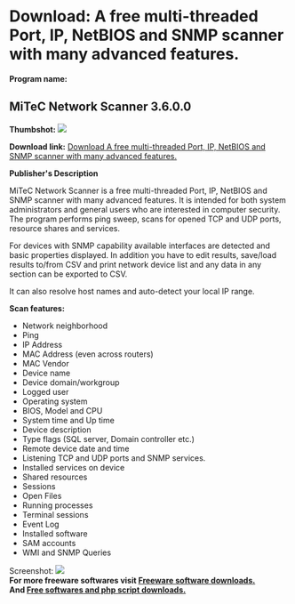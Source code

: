 # Download: A free multi-threaded Port, IP, NetBIOS and SNMP scanner with many advanced features.

**Program name:**

## MiTeC Network Scanner 3.6.0.0

  
**Thumbshot:** ![](http://www.freewarefiles.com/screenshot/mitecnetscan_md.gif)   
  
**Download link:** [Download A free multi-threaded Port, IP, NetBIOS and SNMP scanner with many advanced features.](http://freesoftwares.boysofts.com/MiTeC-Network-Scanner_program_52766.html)  
  


**Publisher's Description**  
  


MiTeC Network Scanner is a free multi-threaded Port, IP, NetBIOS and SNMP scanner with many advanced features. It is intended for both system administrators and general users who are interested in computer security. The program performs ping sweep, scans for opened TCP and UDP ports, resource shares and services. 

For devices with SNMP capability available interfaces are detected and basic properties displayed. In addition you have to edit results, save/load results to/from CSV and print network device list and any data in any section can be exported to CSV.

It can also resolve host names and auto-detect your local IP range.

**Scan features:**

  * Network neighborhood 
  * Ping 
  * IP Address 
  * MAC Address (even across routers) 
  * MAC Vendor 
  * Device name 
  * Device domain/workgroup 
  * Logged user 
  * Operating system 
  * BIOS, Model and CPU 
  * System time and Up time 
  * Device description 
  * Type flags (SQL server, Domain controller etc.) 
  * Remote device date and time 
  * Listening TCP and UDP ports and SNMP services. 
  * Installed services on device 
  * Shared resources 
  * Sessions 
  * Open Files 
  * Running processes 
  * Terminal sessions 
  * Event Log 
  * Installed software 
  * SAM accounts 
  * WMI and SNMP Queries 

  
  
Screenshot: ![](http://www.freewarefiles.com/screenshot/mitecnetscan.gif)   
**For more freeware softwares visit [Freeware software downloads.](http://freesoftwares.boysofts.com/)**   
**And [Free softwares and php script downloads.](http://www.boysofts.com/)**

